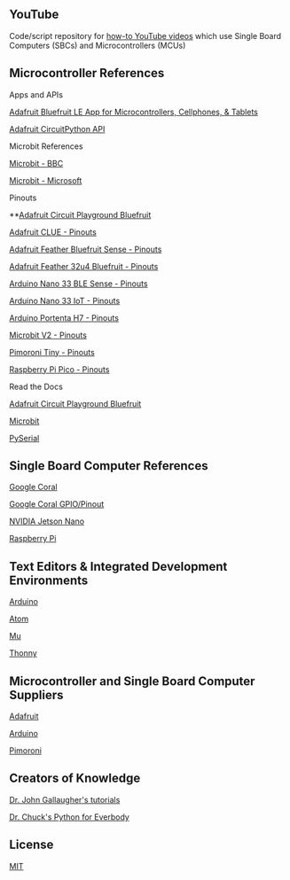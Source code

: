 ## YouTube

Code/script repository for [how-to YouTube videos](https://www.youtube.com/channel/UCDuWq2wFqeVII1KC7grySRg) which use Single Board Computers (SBCs) and Microcontrollers (MCUs)

## Microcontroller References

Apps and APIs

  [Adafruit Bluefruit LE App for Microcontrollers, Cellphones, & Tablets](https://learn.adafruit.com/bluefruit-le-connect)
  
  [Adafruit CircuitPython API](https://docs.circuitpython.org/en/latest/docs/index.html)

Microbit References

  [Microbit - BBC](https://microbit.org)

  [Microbit - Microsoft](https://makecode.microbit.org)

Pinouts

  **[Adafruit Circuit Playground Bluefruit](https://github.com/AnchorageBot/YouTube/blob/master/pinoutCPB.pdf)

  [Adafruit CLUE - Pinouts](https://github.com/AnchorageBot/YouTube/blob/master/pinoutCLUE.pdf)

  [Adafruit Feather Bluefruit Sense - Pinouts](https://github.com/AnchorageBot/YouTube/blob/master/pinoutFeatherSense.pdf)

  [Adafruit Feather 32u4 Bluefruit - Pinouts](https://github.com/AnchorageBot/YouTube/blob/master/pinoutBlueFeather32copy.png)

  [Arduino Nano 33 BLE Sense - Pinouts](https://github.com/AnchorageBot/YouTube/blob/master/pinoutNANO33sense.pdf)

  [Arduino Nano 33 IoT - Pinouts](https://github.com/AnchorageBot/YouTube/blob/master/pinoutNANO33IoT.pdf)

  [Arduino Portenta H7 - Pinouts](https://github.com/AnchorageBot/YouTube/blob/master/pinoutPortentaH7.pdf)
  
  [Microbit V2 - Pinouts](https://github.com/AnchorageBot/YouTube/blob/master/pinoutMicrobitV2.pdf)

  [Pimoroni Tiny - Pinouts](https://github.com/AnchorageBot/YouTube/blob/master/pinoutTiny.png)
  
  [Raspberry Pi Pico - Pinouts](https://github.com/AnchorageBot/YouTube/blob/master/pinoutPico.pdf)

Read the Docs

  [Adafruit Circuit Playground Bluefruit](https://docs.circuitpython.org/projects/circuitplayground/en/5.0.5/index.html)

  [Microbit](https://microbit-micropython.readthedocs.io/en/latest/index.html)

  [PySerial](https://pyserial.readthedocs.io/en/latest/)

## Single Board Computer References

[Google Coral](https://coral.ai)

[Google Coral GPIO/Pinout](https://github.com/AnchorageBot/YouTube/blob/master/pinoutCoral.jpeg)

[NVIDIA Jetson Nano](https://developer.nvidia.com/embedded/jetson-nano-developer-kit)

[Raspberry Pi](https://www.raspberrypi.org)

## Text Editors & Integrated Development Environments

[Arduino](https://www.arduino.cc/en/software)

[Atom](https://atom.io)

[Mu](https://codewith.mu)

[Thonny](https://thonny.org)

## Microcontroller and Single Board Computer Suppliers

[Adafruit](https://www.adafruit.com)

[Arduino](https://www.arduino.cc)

[Pimoroni](https://shop.pimoroni.com)

## Creators of Knowledge

[Dr. John Gallaugher's tutorials](https://gallaugher.com)

[Dr. Chuck's Python for Everbody](https://www.py4e.com)

## License
[MIT](https://choosealicense.com/licenses/mit/)
